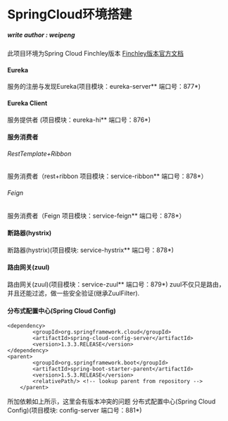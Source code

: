 
# SpringCloud环境搭建
   ##### write author : weipeng
   此项目环境为Spring Cloud Finchley版本
   [Finchley版本官方文档](http://cloud.spring.io/spring-cloud-static/Finchley.RELEASE/single/spring-cloud.html)
#### Eureka
   服务的注册与发现Eureka(项目模块：eureka-server** 端口号：877*)
#### Eureka Client
   服务提供者 (项目模块：eureka-hi** 端口号：876*)
#### 服务消费者 
   ###### RestTemplate+Ribbon
   服务消费者（rest+ribbon 项目模块：service-ribbon** 端口号：878*）
   ###### Feign
   服务消费者（Feign 项目模块：service-feign** 端口号：878*）
####  断路器(hystrix)
   断路器(hystrix)(项目模块: service-hystrix** 端口号：878*)
####  路由网关(zuul)
   路由网关(zuul)(项目模块：service-zuul** 端口号：879*)
   zuul不仅只是路由，并且还能过滤，做一些安全验证(继承ZuulFilter).
#### 分布式配置中心(Spring Cloud Config)
    <dependency>
   			<groupId>org.springframework.cloud</groupId>
   			<artifactId>spring-cloud-config-server</artifactId>
   			<version>1.3.3.RELEASE</version>
   	</dependency>
   	<parent>
    		<groupId>org.springframework.boot</groupId>
    		<artifactId>spring-boot-starter-parent</artifactId>
    		<version>1.5.3.RELEASE</version>
    		<relativePath/> <!-- lookup parent from repository -->
    	</parent>
  所加依赖如上所示，这里会有版本冲突的问题
  分布式配置中心(Spring Cloud Config)(项目模块: config-server 端口号：881*)
  